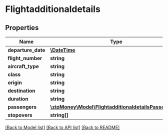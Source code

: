 # Flightadditionaldetails

## Properties
Name | Type | Description | Notes
------------ | ------------- | ------------- | -------------
**departure_date** | [**\DateTime**](\DateTime.md) |  | 
**flight_number** | **string** |  | [optional] 
**aircraft_type** | **string** |  | [optional] 
**class** | **string** |  | [optional] 
**origin** | **string** |  | [optional] 
**destination** | **string** |  | [optional] 
**duration** | **string** |  | [optional] 
**passengers** | [**\zipMoney\Model\FlightadditionaldetailsPassengers[]**](FlightadditionaldetailsPassengers.md) |  | [optional] 
**stopovers** | **string[]** |  | [optional] 

[[Back to Model list]](../README.md#documentation-for-models) [[Back to API list]](../README.md#documentation-for-api-endpoints) [[Back to README]](../README.md)


